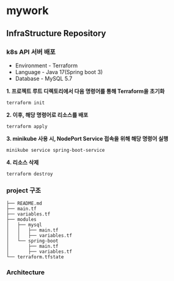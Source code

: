 # mywork

## InfraStructure Repository

### k8s API 서버 배포
- Environment - Terraform
- Language - Java 17(Spring boot 3)
- Database - MySQL 5.7

**1. 프로젝트 루트 디렉토리에서 다음 명령어를 통해 Terraform을 초기화**
```
terraform init
```

**2. 이후, 해당 명령어로 리소스를 배포**
```
terraform apply
```
**3. minikube 사용 시, NodePort Service 접속을 위해 해당 명령어 실행**
```
minikube service spring-boot-service
```

**4. 리소스 삭제**
```
terraform destroy
```


### project 구조
```
├── README.md
├── main.tf
├── variables.tf
├── modules
│   ├── mysql
│   │   ├── main.tf
│   │   ├── variables.tf
│   └── spring-boot
│       ├── main.tf
│       ├── variables.tf
└── terraform.tfstate
```

### Architecture




